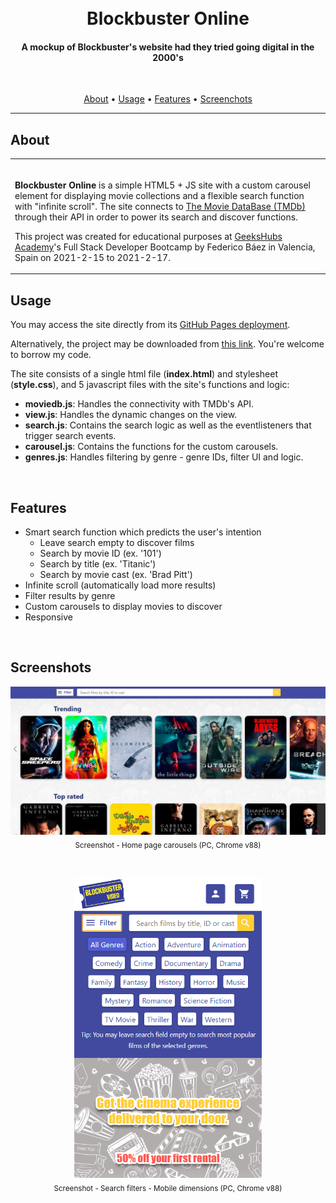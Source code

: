 <h1 align="center">
  <br>Blockbuster Online
</h1>

<h4 align="center">A mockup of Blockbuster's website had they tried going digital in the 2000's</h4>

<br>
<p align="center">
  <a href="#about">About</a> •
  <a href="#usage">Usage</a> •
  <a href="#features">Features</a> •
  <a href="#screenshots">Screenchots</a>
</p>

---

## About

<table>
<tr>
<td>
<br>

**Blockbuster Online** is a simple HTML5 + JS site with a custom carousel element for displaying movie collections and a flexible search function with "infinite scroll". The site connects to <a href="https://www.themoviedb.org/">The Movie DataBase (TMDb)</a> through their API in order to power its search and discover functions.

This project was created for educational purposes at <a href="https://geekshubsacademy.com/">GeeksHubs Academy</a>'s Full Stack Developer Bootcamp by Federico Báez in Valencia, Spain on 2021-2-15 to 2021-2-17.


</td>
</tr>
</table>

## Usage

You may access the site directly from its <a href="https://fbgoode.github.io/blockbuster-online">GitHub Pages deployment</a>.

Alternatively, the project may be downloaded from <a href="https://github.com/fbgoode/blockbuster-online/archive/main.zip">this link</a>. You're welcome to borrow my code.

The site consists of a single html file (<b>index.html</b>) and stylesheet (<b>style.css</b>), and 5 javascript files with the site's functions and logic:
* <b>moviedb.js</b>: Handles the connectivity with TMDb's API.
* <b>view.js</b>: Handles the dynamic changes on the view.
* <b>search.js</b>: Contains the search logic as well as the eventlisteners that trigger search events.
* <b>carousel.js</b>: Contains the functions for the custom carousels.
* <b>genres.js</b>: Handles filtering by genre - genre IDs, filter UI and logic.


<br>

## Features

* Smart search function which predicts the user's intention
    * Leave search empty to discover films
    * Search by movie ID (ex. '101')
    * Search by title (ex. 'Titanic')
    * Search by movie cast (ex. 'Brad Pitt')
* Infinite scroll (automatically load more results)
* Filter results by genre
* Custom carousels to display movies to discover
* Responsive

<br>

## Screenshots
<p align="center">
<img src="img/screenshot-home.jpg" width=800><br>
<sub>Screenshot - Home page carousels (PC, Chrome v88)</sub>
</p>
<br>
<p align="center">
<img src="img/screenshot-search-mobile.png" width=300><br>
<sub>Screenshot - Search filters - Mobile dimensions (PC, Chrome v88)</sub>
</p>